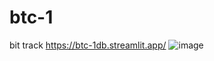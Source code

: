 # btc-1
bit track
https://btc-1db.streamlit.app/
![image](https://github.com/njasharp/btc-1/assets/39777038/6762a371-78c3-4ee2-8ed0-d02516b86b50)
